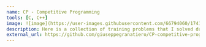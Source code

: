 ```yaml
---
name: CP - Competitive Programming
tools: [C, C++]
image: ![image](https://user-images.githubusercontent.com/66794060/174126667-d9498f54-5d36-4f26-8592-0c07b815c463.png)
description: Here is a collection of training problems that I solved during my CP journey.
external_url: https://github.com/giuseppegranatiero/CP-competitive-programming-training
---
```

